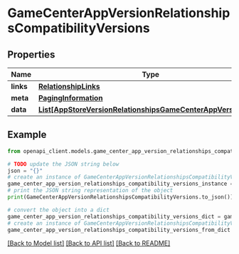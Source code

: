 # GameCenterAppVersionRelationshipsCompatibilityVersions


## Properties

Name | Type | Description | Notes
------------ | ------------- | ------------- | -------------
**links** | [**RelationshipLinks**](RelationshipLinks.md) |  | [optional] 
**meta** | [**PagingInformation**](PagingInformation.md) |  | [optional] 
**data** | [**List[AppStoreVersionRelationshipsGameCenterAppVersionData]**](AppStoreVersionRelationshipsGameCenterAppVersionData.md) |  | [optional] 

## Example

```python
from openapi_client.models.game_center_app_version_relationships_compatibility_versions import GameCenterAppVersionRelationshipsCompatibilityVersions

# TODO update the JSON string below
json = "{}"
# create an instance of GameCenterAppVersionRelationshipsCompatibilityVersions from a JSON string
game_center_app_version_relationships_compatibility_versions_instance = GameCenterAppVersionRelationshipsCompatibilityVersions.from_json(json)
# print the JSON string representation of the object
print(GameCenterAppVersionRelationshipsCompatibilityVersions.to_json())

# convert the object into a dict
game_center_app_version_relationships_compatibility_versions_dict = game_center_app_version_relationships_compatibility_versions_instance.to_dict()
# create an instance of GameCenterAppVersionRelationshipsCompatibilityVersions from a dict
game_center_app_version_relationships_compatibility_versions_from_dict = GameCenterAppVersionRelationshipsCompatibilityVersions.from_dict(game_center_app_version_relationships_compatibility_versions_dict)
```
[[Back to Model list]](../README.md#documentation-for-models) [[Back to API list]](../README.md#documentation-for-api-endpoints) [[Back to README]](../README.md)


